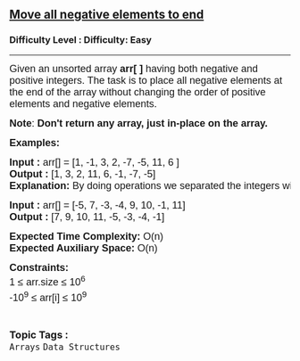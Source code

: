 <h2><a href="https://www.geeksforgeeks.org/problems/move-all-negative-elements-to-end1813/1?page=3&category=Arrays,Mathematical,Strings,Sorting,Hash&status=unsolved&sortBy=submissions">Move all negative elements to end</a></h2><h3>Difficulty Level : Difficulty: Easy</h3><hr><div class="problems_problem_content__Xm_eO"><p><span style="font-family: arial,helvetica,sans-serif;"><span style="font-size: 18px;">Given an unsorted array <strong>arr[ ]</strong> having both negative and positive integers. The task is to place all negative elements at the end of the array without changing the order of positive elements and negative elements.</span></span></p>
<p><span style="font-family: arial,helvetica,sans-serif;"><span style="font-size: 18px;"><strong>Note</strong>: <strong>Don't return any array, just in-place on the array.</strong></span></span></p>
<p><span style="font-family: arial,helvetica,sans-serif;"><span style="font-size: 18px;"><strong>Examples:</strong></span></span></p>
<pre><span style="font-family: arial,helvetica,sans-serif;"><span style="font-size: 18px;"><strong>Input : </strong>arr[] = [1, -1, 3, 2, -7, -5, 11, 6 ]
<strong>Output : </strong>[1, 3, 2, 11, 6, -1, -7, -5]<br><strong>Explanation: </strong>By doing operations we separated the integers without changing the order.</span></span></pre>
<pre><span style="font-family: arial,helvetica,sans-serif;"><span style="font-size: 18px;"><strong>Input : </strong>arr[] = [-5, 7, -3, -4, 9, 10, -1, 11]
<strong>Output : </strong>[7, 9, 10, 11, -5, -3, -4, -1]
</span></span></pre>
<p><span style="font-family: arial,helvetica,sans-serif;"><span style="font-size: 18px;"><strong>Expected Time Complexity: </strong>O(n)<br><strong>Expected Auxiliary Space: </strong>O(n)</span></span></p>
<p><span style="font-family: arial,helvetica,sans-serif;"><span style="font-size: 18px;"><strong>Constraints:</strong><br>1 ≤ arr.size ≤ 10<sup>6</sup></span><span style="font-size: 18px;"><br><span style="font-size: 18px;">-10<sup>9</sup></span><sup style="font-size: 18px;">&nbsp;</sup><span style="font-size: 18px;">≤ arr[i] ≤ 10</span><sup>9</sup></span></span></p></div><br><p><span style=font-size:18px><strong>Topic Tags : </strong><br><code>Arrays</code>&nbsp;<code>Data Structures</code>&nbsp;
